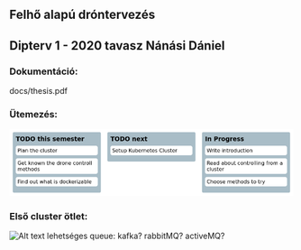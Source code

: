 Felhő alapú dróntervezés
----
Dipterv 1 - 2020 tavasz
Nánási Dániel
-------
### Dokumentáció:
docs/thesis.pdf
### Ütemezés:
![created by readme-kanban-board](./kanban.png)
<!---KANBAN
# TODO this semester
- Plan the most effective cluster
- Find out what is dockerizable
- Read about docker controller management
- Read about controlling from docker or FaaS
- Read about docker - 5G relationship
- Learn drone control environment
- Create the controller cluster system at least for 1 drone

# TODO next
- Setup Kubernetes Cluster
- Read about more types of cloud systems compatible with controlling task
- Ask for the drone controller guide

# In Progress
- Write introduction
- Read about controlling from a cluster
- Plan the first cluster

# Done
- Init git
- Plan this
KANBAN--->

### Első cluster ötlet:
![Alt text](first.jpg?raw=true "Kubernetes drone controll cluster v0.1")
lehetséges queue: kafka? rabbitMQ? activeMQ?
